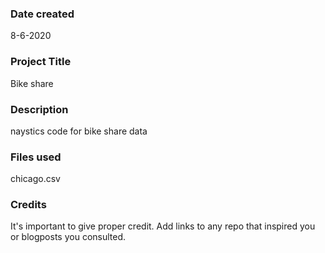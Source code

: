 ### Date created
8-6-2020

### Project Title
Bike share

### Description
naystics code for bike share data

### Files used
chicago.csv

### Credits
It's important to give proper credit. Add links to any repo that inspired you or blogposts you consulted.

